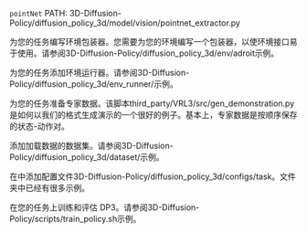 `pointNet` PATH:  3D-Diffusion-Policy/diffusion_policy_3d/model/vision/pointnet_extractor.py

为您的任务编写环境包装器。您需要为您的环境编写一个包装器，以使环境接口易于使用。请参阅3D-Diffusion-Policy/diffusion_policy_3d/env/adroit示例。

为您的任务添加环境运行器。请参阅3D-Diffusion-Policy/diffusion_policy_3d/env_runner/示例。

为您的任务准备专家数据。该脚本third_party/VRL3/src/gen_demonstration.py是如何以我们的格式生成演示的一个很好的例子。基本上，专家数据是按顺序保存的状态-动作对。

添加加载数据的数据集。请参阅3D-Diffusion-Policy/diffusion_policy_3d/dataset/示例。

在中添加配置文件3D-Diffusion-Policy/diffusion_policy_3d/configs/task。文件夹中已经有很多示例。

在您的任务上训练和评估 DP3。请参阅3D-Diffusion-Policy/scripts/train_policy.sh示例。